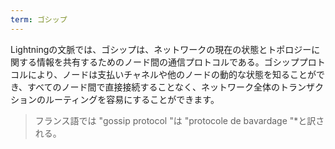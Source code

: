```yaml
---
term: ゴシップ
---
```

Lightningの文脈では、ゴシップは、ネットワークの現在の状態とトポロジーに関する情報を共有するためのノード間の通信プロトコルである。ゴシッププロトコルにより、ノードは支払いチャネルや他のノードの動的な状態を知ることができ、すべてのノード間で直接接続することなく、ネットワーク全体のトランザクションのルーティングを容易にすることができます。

> フランス語では "gossip protocol "は "protocole de bavardage "*と訳される。
